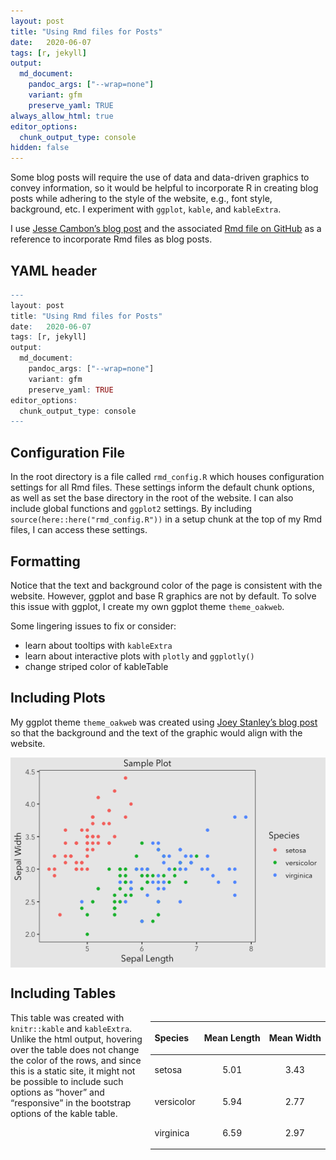 ```yaml
---
layout: post
title: "Using Rmd files for Posts"
date:   2020-06-07
tags: [r, jekyll]
output:
  md_document:
    pandoc_args: ["--wrap=none"]
    variant: gfm
    preserve_yaml: TRUE
always_allow_html: true
editor_options:
  chunk_output_type: console
hidden: false
---
```


Some blog posts will require the use of data and data-driven graphics to convey information, so it would be helpful to incorporate R in creating blog posts while adhering to the style of the website, e.g., font style, background, etc. I experiment with `ggplot`, `kable`, and `kableExtra`.

I use [Jesse Cambon’s blog post](https://jessecambon.github.io/2019/12/08/practical-tidy-evaluation.html) and the associated [Rmd file on GitHub](https://github.com/jessecambon/jessecambon.github.io/blob/master/_posts/2020-03-22-deploying-rmarkdown-online.Rmd) as a reference to incorporate Rmd files as blog posts.

## YAML header

``` r
---
layout: post
title: "Using Rmd files for Posts"
date:   2020-06-07
tags: [r, jekyll]
output:
  md_document:
    pandoc_args: ["--wrap=none"]
    variant: gfm
    preserve_yaml: TRUE
editor_options:
  chunk_output_type: console
---
```

## Configuration File

In the root directory is a file called `rmd_config.R` which houses configuration settings for all Rmd files. These settings inform the default chunk options, as well as set the base directory in the root of the website. I can also include global functions and `ggplot2` settings. By including `source(here::here("rmd_config.R"))` in a setup chunk at the top of my Rmd files, I can access these settings.

## Formatting

Notice that the text and background color of the page is consistent with the website. However, ggplot and base R graphics are not by default. To solve this issue with ggplot, I create my own ggplot theme `theme_oakweb`.

Some lingering issues to fix or consider:

  - learn about tooltips with `kableExtra`
  - learn about interactive plots with `plotly` and `ggplotly()`
  - change striped color of kableTable

## Including Plots

My ggplot theme `theme_oakweb` was created using [Joey Stanley’s blog post](http://joeystanley.com/blog/custom-themes-in-ggplot2) so that the background and the text of the graphic would align with the website.

<!-- I also reference [Juuso Parkkinen's blog post](https://ouzor.github.io/blog/2014/11/21/interactive-visualizations.html) to try out `plotly::ggplotly()`.  -->

<img src="/rmd_images/2020-06-07-Using-Rmd-files-for-Posts/sampleplot-1.png" style="display: block; margin: auto;" />

## Including Tables

<table class="table table-striped" style="width: auto !important; float: right; margin-left: 10px;">

<thead>

<tr>

<th style="text-align:left;">

Species

</th>

<th style="text-align:center;">

Mean Length

</th>

<th style="text-align:center;">

Mean Width

</th>

</tr>

</thead>

<tbody>

<tr>

<td style="text-align:left;">

setosa

</td>

<td style="text-align:center;">

5.01

</td>

<td style="text-align:center;">

3.43

</td>

</tr>

<tr>

<td style="text-align:left;">

versicolor

</td>

<td style="text-align:center;">

5.94

</td>

<td style="text-align:center;">

2.77

</td>

</tr>

<tr>

<td style="text-align:left;">

virginica

</td>

<td style="text-align:center;">

6.59

</td>

<td style="text-align:center;">

2.97

</td>

</tr>

</tbody>

</table>

This table was created with `knitr::kable` and `kableExtra`. Unlike the html output, hovering over the table does not change the color of the rows, and since this is a static site, it might not be possible to include such options as “hover” and “responsive” in the bootstrap options of the kable table.
